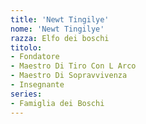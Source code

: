 ```yaml
---
title: 'Newt Tingilye'
nome: 'Newt Tingilye'
razza: Elfo dei boschi
titolo:
- Fondatore
- Maestro Di Tiro Con L Arco
- Maestro Di Sopravvivenza
- Insegnante
series:
- Famiglia dei Boschi
---
```

